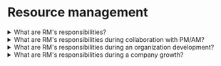 # Resource management

<details>
  <summary>What are RM's responsibilities?</summary>

- Hire the right people at the right time;
- Onboarding and adaptation of newcomers;
- Help employees in professional growth;
- Work with motivation;
- Represent and protect the employees' interests;
- Compensation management;
- Information provisioning;
- Support and promote corporate culture;
- Retention process;
- Help subordinates to solve administratie issues.

</details>

<details>
  <summary>What are RM's responsibilities during collaboration with PM/AM?</summary>

- Communicate with PM/PC/TL/AM regarding subordinates progress;
- Effective project staffing;
- Succession/planning/rotation/relocation.

</details>

<details>
  <summary>What are RM's responsibilities during an organization development?</summary>

- support interactions between resource groups / units;
- build an effective organizational and managerial structure;
- develop technological and managerial expertise;
- bench management;
- long-term planning according to the GDO/BU/SP strategy.

</details>

<details>
  <summary>What are RM's responsibilities during a company growth?</summary>

- support technology management on the corporate level;
- execute company decisions within resource pool;
- engage employees in internal projects;
- working with KPIs.

</details>
